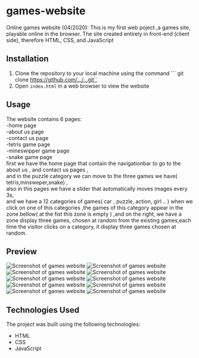 # games-website
Online games website (04/2020):    This is my first web poject ,a games site, playable online in the browser. The site created entirely in front-end (client side), therefore HTML, CSS, and JavaScript
## Installation
1. Clone the repository to your local machine using the command ``` git clone https://github.com/.../...git``
2. Open ```index.html``` in a web browser to view the website

## Usage 
The website contains 6 pages:  
-home page   
-about us page   
-contact us page  
-tetris game page   
-mineswipper game page  
-snake game page    
first we have the home page that contain the navigationbar to go to the about us , and contact us pages ,   
and in the puzzle category we can move to the three games we have( tetris,minsweper,snake) ,  
also in this pages we have a slider that automatically moves images every 3s,  
and we have a 12 categories of games( car , puzzle, action, girl .. ) when we click on one of this categories ,the games of this category appear in the zone bellow( at the fist this zone is empty ) ,and on the right, we have a zone display three games, chosen at random from the existing games,each time the visitor clicks on a category, it display three games chosen at random.  

## Preview
![Screenshot of games website](./README_images/2023-04-06%2020-21-37.gif)
![Screenshot of games website](./README_images/2023-04-06%2020-22-22.gif)
![Screenshot of games website](./README_images/2023-04-06%2020-23-01.gif)
![Screenshot of games website](./README_images/2023-04-06%2020-23-15.gif)
![Screenshot of games website](./README_images/2023-04-06%2021-58-49.gif)
![Screenshot of games website](./README_images/ezgif.com-optimize.gif)
![Screenshot of games website](./README_images/ezgif.com-optimize%20(1).gif)
![Screenshot of games website](./README_images/ezgif.com-optimize%20(2).gif)
![Screenshot of games website](./README_images/ezgif.com-optimize%20(3).gif)
![Screenshot of games website](./README_images/ezgif.com-optimize%20(4).gif)

## Technologies Used
The project was built using the following technologies:
- HTML
- CSS
- JavaScript
